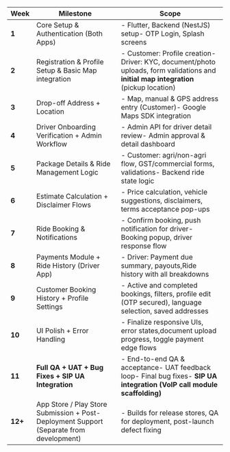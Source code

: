 | **Week** | **Milestone** | **Scope** |
| --- | --- | --- |
| **1** | Core Setup & Authentication (Both Apps) | - Flutter, Backend (NestJS) setup- OTP Login, Splash screens |
| **2** | Registration & Profile Setup & Basic Map integration | - Customer: Profile creation- Driver: KYC, document/photo uploads, form validations and **initial map integration** (pickup location) |
| **3** |  Drop-off Address + Location | - Map, manual & GPS address entry (Customer)- Google Maps SDK integration |
| **4** | Driver Onboarding Verification + Admin Workflow | - Admin API for driver detail review- Admin approval & detail dashboard |
| **5** | Package Details & Ride Management Logic | - Customer: agri/non-agri flow, GST/commercial forms, validations- Backend ride state logic |
| **6** | Estimate Calculation + Disclaimer Flows | - Price calculation, vehicle suggestions, disclaimers, terms acceptance pop-ups |
| **7** | Ride Booking & Notifications | - Confirm booking, push notification for driver- Booking popup, driver response flow |
| **8** | Payments Module + Ride History (Driver App) | - Driver: Payment due summary, payouts,Ride history with all breakdowns |
| **9** | Customer Booking History + Profile Settings | - Active and completed bookings, filters, profile edit (OTP secured), language selection, saved addresses |
| **10** | UI Polish + Error Handling | - Finalize responsive UIs, error states,document upload progress, toggle payment edge flows |
| **11** | **Full QA + UAT + Bug Fixes + SIP UA Integration** | - End-to-end QA & acceptance- UAT feedback loop- Final bug fixes- **SIP UA integration (VoIP call module scaffolding)** |
| **12+** | App Store / Play Store Submission + Post-Deployment Support (Separate from development) | - Builds for release stores, QA for deployment, post-launch defect fixing |